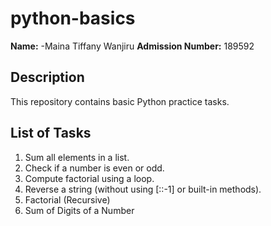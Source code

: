 # python-basics

**Name:** -Maina Tiffany Wanjiru
**Admission Number:** 189592

## Description
This repository contains basic Python practice tasks.

## List of Tasks
1. Sum all elements in a list.
2. Check if a number is even or odd.
3. Compute factorial using a loop.
4. Reverse a string (without using [::-1] or built-in methods).
5. Factorial (Recursive)
6. Sum of Digits of a Number
